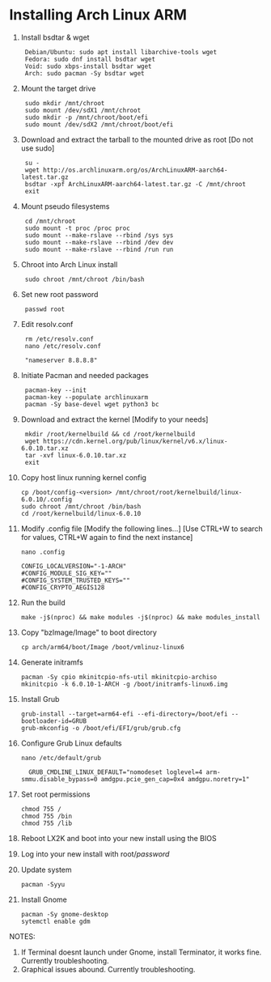   # Installing Arch Linux ARM
   
  1. Install bsdtar & wget
      
          Debian/Ubuntu: sudo apt install libarchive-tools wget
          Fedora: sudo dnf install bsdtar wget
          Void: sudo xbps-install bsdtar wget
          Arch: sudo pacman -Sy bsdtar wget

  
  2. Mount the target drive
  
          sudo mkdir /mnt/chroot
          sudo mount /dev/sdX1 /mnt/chroot
          sudo mkdir -p /mnt/chroot/boot/efi
          sudo mount /dev/sdX2 /mnt/chroot/boot/efi
          
  3. Download and extract the tarball to the mounted drive as root [Do not use sudo]
  
          su -
          wget http://os.archlinuxarm.org/os/ArchLinuxARM-aarch64-latest.tar.gz
          bsdtar -xpf ArchLinuxARM-aarch64-latest.tar.gz -C /mnt/chroot
          exit
      
  4. Mount pseudo filesystems
  
          cd /mnt/chroot
          sudo mount -t proc /proc proc
          sudo mount --make-rslave --rbind /sys sys
          sudo mount --make-rslave --rbind /dev dev
          sudo mount --make-rslave --rbind /run run

  5. Chroot into Arch Linux install
  
          sudo chroot /mnt/chroot /bin/bash
	  
  6. Set new root password
 
          passwd root
	  
  7. Edit resolv.conf
  
          rm /etc/resolv.conf
          nano /etc/resolv.conf
	  
          "nameserver 8.8.8.8"
      
  8. Initiate Pacman and needed packages 
  
          pacman-key --init
          pacman-key --populate archlinuxarm
          pacman -Sy base-devel wget python3 bc
      
  9. Download and extract the kernel [Modify to your needs]
  
          mkdir /root/kernelbuild && cd /root/kernelbuild
          wget https://cdn.kernel.org/pub/linux/kernel/v6.x/linux-6.0.10.tar.xz
          tar -xvf linux-6.0.10.tar.xz
          exit
      
  10. Copy host linux running kernel config
    
          cp /boot/config-<version> /mnt/chroot/root/kernelbuild/linux-6.0.10/.config
          sudo chroot /mnt/chroot /bin/bash
          cd /root/kernelbuild/linux-6.0.10
      
  11. Modify .config file [Modify the following lines...]  [Use CTRL+W to search for values, CTRL+W again to find the next instance]
      
          nano .config
      
          CONFIG_LOCALVERSION="-1-ARCH"
          #CONFIG_MODULE_SIG_KEY=""
          #CONFIG_SYSTEM_TRUSTED_KEYS=""
          #CONFIG_CRYPTO_AEGIS128
      
  12. Run the build
 
          make -j$(nproc) && make modules -j$(nproc) && make modules_install
      
  13. Copy "bzImage/Image" to boot directory
 
          cp arch/arm64/boot/Image /boot/vmlinuz-linux6
      
  14. Generate initramfs
      
          pacman -Sy cpio mkinitcpio-nfs-util mkinitcpio-archiso
          mkinitcpio -k 6.0.10-1-ARCH -g /boot/initramfs-linux6.img
      
  15. Install Grub
 
          grub-install --target=arm64-efi --efi-directory=/boot/efi --bootloader-id=GRUB
          grub-mkconfig -o /boot/efi/EFI/grub/grub.cfg
      
  16. Configure Grub Linux defaults
          
          nano /etc/default/grub
	
	        GRUB_CMDLINE_LINUX_DEFAULT="nomodeset loglevel=4 arm-smmu.disable_bypass=0 amdgpu.pcie_gen_cap=0x4 amdgpu.noretry=1"
 
  17. Set root permissions
 
          chmod 755 /
          chmod 755 /bin
          chmod 755 /lib
      
  18. Reboot LX2K and boot into your new install using the BIOS
 
  19. Log into your new install with root/*password*
      
  20. Update system
 
          pacman -Syyu
      
  21. Install Gnome
 
          pacman -Sy gnome-desktop
          sytemctl enable gdm
 
 NOTES:
 
 1. If Terminal doesnt launch under Gnome, install Terminator, it works fine. Currently troubleshooting.
 2. Graphical issues abound. Currently troubleshooting.
